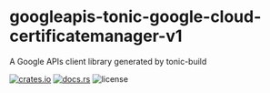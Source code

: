 # googleapis-tonic-google-cloud-certificatemanager-v1

A Google APIs client library generated by tonic-build

[![crates.io](https://img.shields.io/crates/v/googleapis-tonic-google-cloud-certificatemanager-v1)](https://crates.io/crates/googleapis-tonic-google-cloud-certificatemanager-v1)
[![docs.rs](https://img.shields.io/docsrs/googleapis-tonic-google-cloud-certificatemanager-v1)](https://docs.rs/googleapis-tonic-google-cloud-certificatemanager-v1)
![license](https://img.shields.io/crates/l/googleapis-tonic-google-cloud-certificatemanager-v1)
